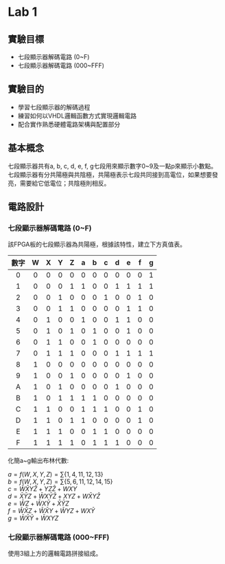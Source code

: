 # Lab 1

## 實驗目標
* 七段顯示器解碼電路 (0~F)
* 七段顯示器解碼電路 (000~FFF)

## 實驗目的
* 學習七段顯示器的解碼過程
* 練習如何以VHDL邏輯函數方式實現邏輯電路
* 配合實作熟悉硬體電路架構與配置部分

## 基本概念
七段顯示器共有a, b, c, d, e, f, g七段用來顯示數字0~9及一點p來顯示小數點。
七段顯示器有分共陽極與共陰極，共陽極表示七段共同接到高電位，如果想要發亮，需要給它低電位；共陰極則相反。

## 電路設計

### 七段顯示器解碼電路 (0~F)
該FPGA板的七段顯示器為共陽極，根據該特性，建立下方真值表。
<html>
   <head>
      <style>
         td {
         text-align:center
         }
         th {
         text-align:center
         }
      </style>
   </head>
   <body>
      <table>
         <thead>
            <tr>
               <th>數字</th>
               <th>W</th>
               <th>X</th>
               <th>Y</th>
               <th>Z</th>
               <th>a</th>
               <th>b</th>
               <th>c</th>
               <th>d</th>
               <th>e</th>
               <th>f</th>
               <th>g</th>
            <tr>
         </thead>
         <tbody>
            <tr>
               <td>0</td>
               <td>0</td>
               <td>0</td>
               <td>0</td>
               <td>0</td>
               <td>0</td>
               <td>0</td>
               <td>0</td>
               <td>0</td>
               <td>0</td>
               <td>0</td>
               <td>1</td>
            </tr>
            <tr>
               <td>1</td>
               <td>0</td>
               <td>0</td>
               <td>0</td>
               <td>1</td>
               <td>1</td>
               <td>0</td>
               <td>0</td>
               <td>1</td>
               <td>1</td>
               <td>1</td>
               <td>1</td>
            </tr>
            <tr>
               <td>2</td>
               <td>0</td>
               <td>0</td>
               <td>1</td>
               <td>0</td>
               <td>0</td>
               <td>0</td>
               <td>1</td>
               <td>0</td>
               <td>0</td>
               <td>1</td>
               <td>0</td>
            </tr>
            <tr>
               <td>3</td>
               <td>0</td>
               <td>0</td>
               <td>1</td>
               <td>1</td>
               <td>0</td>
               <td>0</td>
               <td>0</td>
               <td>0</td>
               <td>1</td>
               <td>1</td>
               <td>0</td>
            </tr>
            <tr>
               <td>4</td>
               <td>0</td>
               <td>1</td>
               <td>0</td>
               <td>0</td>
               <td>1</td>
               <td>0</td>
               <td>0</td>
               <td>1</td>
               <td>1</td>
               <td>0</td>
               <td>0</td>
            </tr>
            <tr>
               <td>5</td>
               <td>0</td>
               <td>1</td>
               <td>0</td>
               <td>1</td>
               <td>0</td>
               <td>1</td>
               <td>0</td>
               <td>0</td>
               <td>1</td>
               <td>0</td>
               <td>0</td>
            </tr>
            <tr>
               <td>6</td>
               <td>0</td>
               <td>1</td>
               <td>1</td>
               <td>0</td>
               <td>0</td>
               <td>1</td>
               <td>0</td>
               <td>0</td>
               <td>0</td>
               <td>0</td>
               <td>0</td>
            </tr>
            <tr>
               <td>7</td>
               <td>0</td>
               <td>1</td>
               <td>1</td>
               <td>1</td>
               <td>0</td>
               <td>0</td>
               <td>0</td>
               <td>1</td>
               <td>1</td>
               <td>1</td>
               <td>1</td>
            </tr>
            <tr>
               <td>8</td>
               <td>1</td>
               <td>0</td>
               <td>0</td>
               <td>0</td>
               <td>0</td>
               <td>0</td>
               <td>0</td>
               <td>0</td>
               <td>0</td>
               <td>0</td>
               <td>0</td>
            </tr>
            <tr>
               <td>9</td>
               <td>1</td>
               <td>0</td>
               <td>0</td>
               <td>1</td>
               <td>0</td>
               <td>0</td>
               <td>0</td>
               <td>0</td>
               <td>1</td>
               <td>0</td>
               <td>0</td>
            </tr>
            <tr>
               <td>A</td>
               <td>1</td>
               <td>0</td>
               <td>1</td>
               <td>0</td>
               <td>0</td>
               <td>0</td>
               <td>0</td>
               <td>1</td>
               <td>0</td>
               <td>0</td>
               <td>0</td>
            </tr>
            <tr>
               <td>B</td>
               <td>1</td>
               <td>0</td>
               <td>1</td>
               <td>1</td>
               <td>1</td>
               <td>1</td>
               <td>0</td>
               <td>0</td>
               <td>0</td>
               <td>0</td>
               <td>0</td>
            </tr>
            <tr>
               <td>C</td>
               <td>1</td>
               <td>1</td>
               <td>0</td>
               <td>0</td>
               <td>1</td>
               <td>1</td>
               <td>1</td>
               <td>0</td>
               <td>0</td>
               <td>1</td>
               <td>0</td>
            </tr>
            <tr>
               <td>D</td>
               <td>1</td>
               <td>1</td>
               <td>0</td>
               <td>1</td>
               <td>1</td>
               <td>0</td>
               <td>0</td>
               <td>0</td>
               <td>0</td>
               <td>1</td>
               <td>0</td>
            </tr>
            <tr>
               <td>E</td>
               <td>1</td>
               <td>1</td>
               <td>1</td>
               <td>0</td>
               <td>0</td>
               <td>1</td>
               <td>1</td>
               <td>0</td>
               <td>0</td>
               <td>0</td>
               <td>0</td>
            </tr>
            <tr>
               <td>F</td>
               <td>1</td>
               <td>1</td>
               <td>1</td>
               <td>1</td>
               <td>0</td>
               <td>1</td>
               <td>1</td>
               <td>1</td>
               <td>0</td>
               <td>0</td>
               <td>0</td>
            </tr>
         </tbody>
      </table>
   </body>
</html>

化簡a~g輸出布林代數:<br>

$a=f(W,X,Y,Z)=\sum\{1,4,11,12,13\}$<br>
$b=f(W,X,Y,Z)=\sum\{5,6,11,12,14,15\}$<br>
$c=\bar{W}\bar{X}Y\bar{Z}+YZ\bar{Z}+WXY$<br>
$d=\bar{X}\bar{Y}Z+\bar{W}X\bar{Y}\bar{Z}+XYZ+W\bar{X}Y\bar{Z}$<br>
$e=\bar{W}Z+\bar{W}X\bar{Y}+\bar{X}\bar{Y}Z$<br>
$f=\bar{W}\bar{X}Z+\bar{W}\bar{X}Y+\bar{W}YZ+WX\bar{Y}$<br>
$g=\bar{W}\bar{X}\bar{Y}+\bar{W}XYZ$

### 七段顯示器解碼電路 (000~FFF)
使用3組上方的邏輯電路拼接組成。